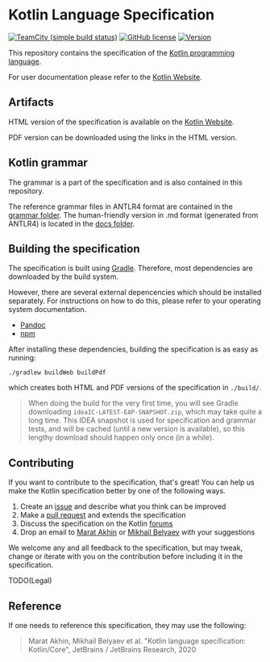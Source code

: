 # Kotlin Language Specification

[![TeamCity (simple build status)](https://img.shields.io/teamcity/https/teamcity.jetbrains.com/e/Kotlin_Spec_DocsMaster.svg?style=flat)](https://teamcity.jetbrains.com/viewType.html?buildTypeId=Kotlin_Spec_DocsMaster&branch_Kotlin_dev=%3Cdefault%3E&tab=buildTypeStatusDiv)
[![GitHub license](https://img.shields.io/badge/license-Apache%20License%202.0-blue.svg?style=flat)](https://www.apache.org/licenses/LICENSE-2.0)
[![Version](https://img.shields.io/github/v/release/Kotlin/kotlin-spec?style=flat)](https://github.com/Kotlin/kotlin-spec/releases)

This repository contains the specification of the [Kotlin programming language](https://kotlinlang.org).

For user documentation please refer to the [Kotlin Website](https://kotlinlang.org/docs/reference/).

## Artifacts

HTML version of the specification is available on the [Kotlin Website](https://kotlinlang.org/spec).

PDF version can be downloaded using the links in the HTML version.

## Kotlin grammar

The grammar is a part of the specification and is also contained in this repository.

The reference grammar files in ANTLR4 format are contained in the [grammar folder](https://github.com/Kotlin/kotlin-spec/tree/master/grammar/src/main/antlr/).
The human-friendly version in .md format (generated from ANTLR4) is located in the [docs folder](https://github.com/Kotlin/kotlin-spec/tree/master/docs/src/md/kotlin.core/grammar.generated.md).

## Building the specification

The specification is built using [Gradle](https://gradle.org/).
Therefore, most dependencies are downloaded by the build system.

However, there are several external depencencies which should be installed separately.
For instructions on how to do this, please refer to your operating system documentation.

* [Pandoc](https://pandoc.org/)
* [npm](https://www.npmjs.com/)

After installing these dependencies, building the specification is as easy as running:

```
./gradlew buildWeb buildPdf
```

which creates both HTML and PDF versions of the specification in `./build/`.

> When doing the build for the very first time, you will see Gradle downloading `ideaIC-LATEST-EAP-SNAPSHOT.zip`, which may take quite a long time.
> This IDEA snapshot is used for specification and grammar tests, and will be cached (until a new version is available), so this lengthy download should happen only once (in a while).

## Contributing

If you want to contribute to the specification, that's great!
You can help us make the Kotlin specification better by one of the following ways.

1. Create an [issue](https://github.com/Kotlin/kotlin-spec/issues) and describe what you think can be improved
1. Make a [pull request](https://github.com/Kotlin/kotlin-spec/pulls) and extends the specification
1. Discuss the specification on the Kotlin [forums](https://discuss.kotlinlang.org/)
1. Drop an email to [Marat Akhin](mailto:marat.akhin@jetbrains.com) or [Mikhail Belyaev](mailto:mikhail.belyaev@jetbrains.com) with your suggestions

We welcome any and all feedback to the specification, but may tweak, change or iterate with you on the contribution before including it in the specification.

TODO(Legal)

## Reference

If one needs to reference this specification, they may use the following:

> Marat Akhin, Mikhail Belyaev et al. "Kotlin language specification: Kotlin/Core", JetBrains / JetBrains Research, 2020
